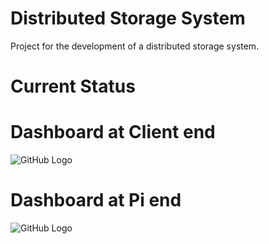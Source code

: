 # Distributed Storage System

Project for the development of a distributed storage system.

# Current Status 

# Dashboard at Client end
<!--![GitHub Logo](/output/client_UI_05.12.JPG)-->
![GitHub Logo](/output/dashboard_latest.JPG)

# Dashboard at Pi end
<!--![GitHub Logo](/output/pi_UI_05.12.JPG)-->
![GitHub Logo](/output/pi_UI_05-12.JPG)
